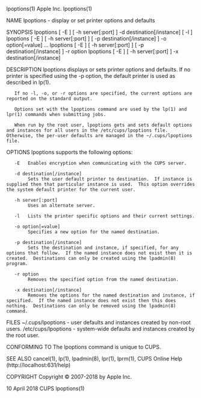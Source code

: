 lpoptions(1)                                                                                                                                           Apple Inc.                                                                                                                                          lpoptions(1)

NAME
       lpoptions - display or set printer options and defaults

SYNOPSIS
       lpoptions [ -E ] [ -h server[:port] ] -d destination[/instance] [ -l ]
       lpoptions [ -E ] [ -h server[:port] ] [ -p destination[/instance] ] -o option[=value] ...
       lpoptions [ -E ] [ -h server[:port] ] [ -p destination[/instance] ] -r option
       lpoptions [ -E ] [ -h server[:port] ] -x destination[/instance]

DESCRIPTION
       lpoptions displays or sets printer options and defaults.  If no printer is specified using the -p option, the default printer is used as described in lp(1).

       If no -l, -o, or -r options are specified, the current options are reported on the standard output.

       Options set with the lpoptions command are used by the lp(1) and lpr(1) commands when submitting jobs.

       When run by the root user, lpoptions gets and sets default options and instances for all users in the /etc/cups/lpoptions file.  Otherwise, the per-user defaults are managed in the ~/.cups/lpoptions file.

OPTIONS
       lpoptions supports the following options:

       -E   Enables encryption when communicating with the CUPS server.

       -d destination[/instance]
            Sets the user default printer to destination.  If instance is supplied then that particular instance is used.  This option overrides the system default printer for the current user.

       -h server[:port]
            Uses an alternate server.

       -l   Lists the printer specific options and their current settings.

       -o option[=value]
            Specifies a new option for the named destination.

       -p destination[/instance]
            Sets the destination and instance, if specified, for any options that follow.  If the named instance does not exist then it is created.  Destinations can only be created using the lpadmin(8) program.

       -r option
            Removes the specified option from the named destination.

       -x destination[/instance]
            Removes the options for the named destination and instance, if specified.  If the named instance does not exist then this does nothing.  Destinations can only be removed using the lpadmin(8) command.

FILES
       ~/.cups/lpoptions - user defaults and instances created by non-root users.
       /etc/cups/lpoptions - system-wide defaults and instances created by the root user.

CONFORMING TO
       The lpoptions command is unique to CUPS.

SEE ALSO
       cancel(1), lp(1), lpadmin(8), lpr(1), lprm(1), CUPS Online Help (http://localhost:631/help)

COPYRIGHT
       Copyright © 2007-2018 by Apple Inc.

10 April 2018                                                                                                                                             CUPS                                                                                                                                             lpoptions(1)
